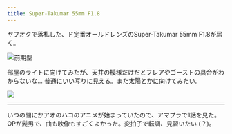 ```yaml
---
title: Super-Takumar 55mm F1.8
---
```


ヤフオクで落札した、ド定番オールドレンズのSuper-Takumar 55mm F1.8が届く。

![前期型](https://photos.old.apkas.net/medium/202410/20241007-171754.webp)

部屋のライトに向けてみたが、天井の模様だけだとフレアやゴーストの具合がわからないな... 普通にいい写りに見える。また太陽とかに向けてみたい。

![](https://photos.old.apkas.net/medium/202410/20241007-172256.webp)

---

いつの間にかアオのハコのアニメが始まっていたので、アマプラで1話を見た。OPが髭男で、曲も映像もすごくよかった。変拍子で転調、見習いたい (？)。
